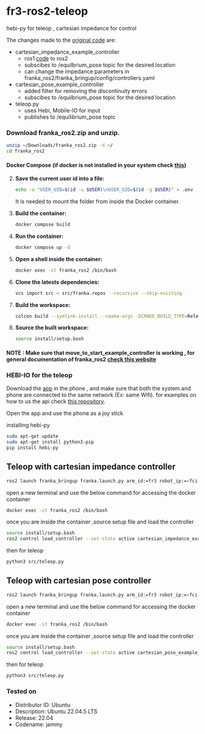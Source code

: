 # fr3-ros2-teleop
hebi-py for teleop , cartesian impedance for control

The changes made to the [original code](https://github.com/frankaemika/franka_ros2/tree/humble) are:
- cartesian_impedance_example_controller
  - ros1 [code](https://github.com/frankaemika/franka_ros2/pull/51) to ros2
  -  subscibes to /equilbrium_pose topic for the desired location
  - can change the impedance parameters in franka_ros2/franka_bringup/config/controllers.yaml
- cartesian_pose_example_controller
  - added filter for removing the discontinuity errors
  - subscibes to /equilbrium_pose topic for the desired location
- teleop.py
  - uses Hebi, Mobile-IO for input 
  - publishes to /equilibrium_pose topic
 
### Download franka_ros2.zip and unzip.

```bash
unzip ~/Downloads/franka_ros2.zip -d ~/
cd franka_ros2
```

#### Docker Compose (if docker is not installed in your system check [this](https://docs.docker.com/engine/install/ubuntu/)) 

  2. **Save the current user id into a file:**
      ```bash
      echo -e "USER_UID=$(id -u $USER)\nUSER_GID=$(id -g $USER)" > .env
      ```
      It is needed to mount the folder from inside the Docker container.

  3. **Build the container:**
      ```bash
      docker compose build
      ```
  4. **Run the container:**
      ```bash
      docker compose up -d
      ```
  5. **Open a shell inside the container:**
      ```bash
      docker exec -it franka_ros2 /bin/bash
      ```
  6. **Clone the latests dependencies:**
      ```bash
      vcs import src < src/franka.repos --recursive --skip-existing
      ```
  7. **Build the workspace:**
      ```bash
      colcon build --symlink-install --cmake-args -DCMAKE_BUILD_TYPE=Release
      ```
  7. **Source the built workspace:**
      ```bash
      source install/setup.bash
      ```
#### NOTE : Make sure that move_to_start_example_controller is working , for general documentation of franka_ros2 [check this website](https://frankaemika.github.io/docs/franka_ros2.html)



### HEBI-IO for the teleop

Download the [app](https://docs.hebi.us/tools.html#mobile-io) in the phone , and make sure that both the system and phone are connected to the same network (Ex: same Wifi).
for examples on how to us the api check [this repository](https://github.com/HebiRobotics/hebi-python-examples).

Open the app and use the phone as a joy stick

installing hebi-py

```bash
sudo apt-get update
sudo apt-get install python3-pip
pip install hebi-py
```


## Teleop with cartesian impedance controller

```bash
ros2 launch franka_bringup franka.launch.py arm_id:=fr3 robot_ip:=<fci-ip>
```

open a new terminal and use the below command for accessing the docker container

```bash
docker exec -it franka_ros2 /bin/bash
```
once you are inside the container ,source setup file and load the controller 

```bash
source install/setup.bash
ros2 control load_controller --set-state active cartesian_impedance_example_controller
```
then for teleop
```bash
python3 src/teleop.py
```


## Teleop with cartesian pose controller

```bash
ros2 launch franka_bringup franka.launch.py arm_id:=fr3 robot_ip:=<fci-ip>
```

open a new terminal and use the below command for accessing the docker container

```bash
docker exec -it franka_ros2 /bin/bash
```
once you are inside the container ,source setup file and load the controller 

```bash
source install/setup.bash
ros2 control load_controller --set-state active cartesian_pose_example_controller
```
then for teleop
```bash
python3 src/teleop.py
```

### Tested on 

- Distributor ID:	Ubuntu
- Description:	Ubuntu 22.04.5 LTS
- Release:	22.04
- Codename:	jammy
